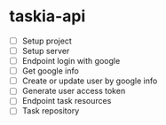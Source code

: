 # taskia-api

- [ ] Setup project
- [ ] Setup server
- [ ] Endpoint login with google
- [ ] Get google info
- [ ] Create or update user by google info
- [ ] Generate user access token
- [ ] Endpoint task resources
- [ ] Task repository
